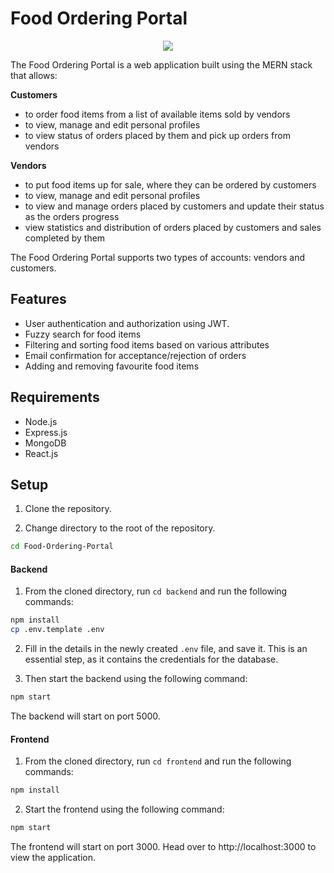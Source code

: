 # Food Ordering Portal

<p align="center">
<img src="images/preview_1.png">
</p>

The Food Ordering Portal is a web application built using the MERN stack that allows:

<b>Customers</b>

* to order food items from a list of available items sold by vendors
* to view, manage and edit personal profiles
* to view status of orders placed by them and pick up orders from vendors

<b>Vendors</b>

* to put food items up for sale, where they can be ordered by customers
* to view, manage and edit personal profiles
* to view and manage orders placed by customers and update their status as the orders progress
* view statistics and distribution of orders placed by customers and sales completed by them

The Food Ordering Portal supports two types of accounts: vendors and customers.

## Features

* User authentication and authorization using JWT.
* Fuzzy search for food items
* Filtering and sorting food items based on various attributes
* Email confirmation for acceptance/rejection of orders
* Adding and removing favourite food items

## Requirements

* Node.js
* Express.js
* MongoDB
* React.js

## Setup

1. Clone the repository.

2. Change directory to the root of the repository.
```bash
cd Food-Ordering-Portal
```

#### Backend

1. From the cloned directory, run `cd backend` and run the following commands:
```bash
npm install
cp .env.template .env
```

2. Fill in the details in the newly created `.env` file, and save it. This is an essential step, as it contains the credentials for the database.

3. Then start the backend using the following command:
```bash
npm start
```

The backend will start on port 5000.

#### Frontend

1. From the cloned directory, run `cd frontend` and run the following commands:
```bash
npm install
```

2. Start the frontend using the following command:
```bash
npm start
```

The frontend will start on port 3000. Head over to http://localhost:3000 to view the application.
